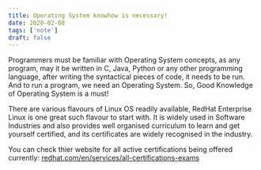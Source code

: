 ```yaml
---
title: Operating System knowhow is necessary!
date: 2020-02-08
tags: ['note']
draft: false
---
```


Programmers must be familiar with Operating System concepts, as any program, may it be written in C, Java, Python or any other programming language, after writing the syntactical pieces of code, it needs to be run. And to run a program, we need an Operating System. So, Good Knowledge of Operating System is a must!

There are various flavours of Linux OS readily available, RedHat Enterprise Linux is one great such flavour to start with. It is widely used in Software Industries and also provides well organised curriculum to learn and get yourself certified, and its certificates are widely recognised in the industry. 

You can check thier website for all active certifications being offered currently: [redhat.com/en/services/all-certifications-exams](https://www.redhat.com/en/services/all-certifications-exams)


